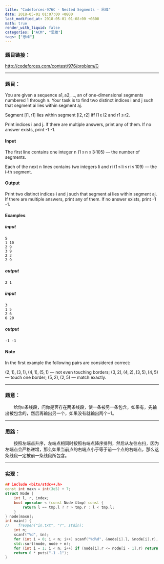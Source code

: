 ```yaml
---
title: "Codeforces-976C - Nested Segments - 思维"
date: 2018-05-01 01:07:00 +0800
last_modified_at: 2018-05-01 01:08:00 +0800
math: true
render_with_liquid: false
categories: ["ACM", "思维"]
tags: ["思维"]
---
```


### 题目链接：

http://codeforces.com/contest/976/problem/C

---
### 题目：

You are given a sequence a1, a2, ..., an of one-dimensional segments numbered 1 through n. Your task is to find two distinct indices i and j such that segment ai lies within segment aj.

Segment [l1, r1] lies within segment [l2, r2] iff l1 ≥ l2 and r1 ≤ r2.

Print indices i and j. If there are multiple answers, print any of them. If no answer exists, print -1 -1.

#### Input
The first line contains one integer n (1 ≤ n ≤ 3·105) — the number of segments.

Each of the next n lines contains two integers li and ri (1 ≤ li ≤ ri ≤ 109) — the i-th segment.

#### Output
Print two distinct indices i and j such that segment ai lies within segment aj. If there are multiple answers, print any of them. If no answer exists, print -1 -1.

#### Examples
##### input
```
5
1 10
2 9
3 9
2 3
2 9
```
##### output
```
2 1
```
##### input
```
3
1 5
2 6
6 20
```
##### output
```
-1 -1
```
#### Note
In the first example the following pairs are considered correct:

(2, 1), (3, 1), (4, 1), (5, 1) — not even touching borders;
(3, 2), (4, 2), (3, 5), (4, 5) — touch one border;
(5, 2), (2, 5) — match exactly.

---
### 题意：

&emsp;&emsp;给你`n`条线段，问你是否存在两条线段，使一条被另一条包含，如果有，先输出被包含的，然后再输出另一个，如果没有就输出两个$-1$。

---
### 思路：

&emsp;&emsp;按照左端点升序，左端点相同时按照右端点降序排列，然后从左往右扫，因为左端点会严格递增，那么如果当前点的右端点小于等于前一个点的右端点，那么这条线段一定被前一条线段所包含。

---
### 实现：

```cpp
## include <bits/stdc++.h>
const int maxn = int(3e5) + 7;
struct Node {
    int l, r, index;
    bool operator < (const Node &tmp) const {
        return l == tmp.l ? r > tmp.r : l < tmp.l;
    }
} node[maxn];
int main() {
//    freopen("in.txt", "r", stdin);
    int n;
    scanf("%d", &n);
    for (int i = 0; i < n; i++) scanf("%d%d", &node[i].l, &node[i].r), node[i].index = i + 1;
    std::sort(node, node + n);
    for (int i = 1; i < n; i++) if (node[i].r <= node[i - 1].r) return 0 * printf("%d %d\n", node[i].index, node[i - 1].index);
    return 0 * puts("-1 -1");
}
```